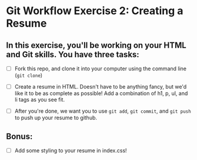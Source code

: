# Git Workflow Exercise 2: Creating a Resume

## In this exercise, you'll be working on your HTML and Git skills. You have three tasks:

- [ ] Fork this repo, and clone it into your computer using the command line (`git clone`)
- [ ] Create a resume in HTML. Doesn't have to be anything fancy, but we'd like it to be as complete as possible! Add a combination of h1, p, ul, and li tags as you see fit.
- [ ] After you're done, we want you to use `git add`, `git commit`, and `git push` to push up your resume to github.


## Bonus:

- [ ] Add some styling to your resume in index.css!
